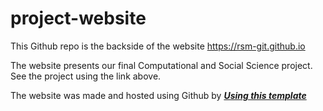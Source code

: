 # project-website

This Github repo is the backside of the website https://rsm-git.github.io

The website presents our final Computational and Social Science project. See the project using the link above.


The website was made and hosted using Github by [***Using this template***](https://github.com/peterampazzo/project-website-template/generate) 



